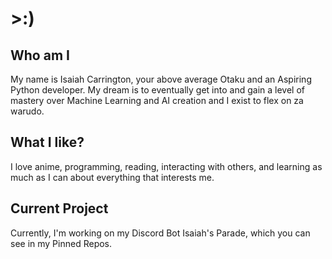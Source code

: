# >:)

## Who am I

My name is Isaiah Carrington, your above average Otaku and an Aspiring Python developer. 
My dream is to eventually get into and gain a level of mastery over Machine Learning and AI creation and I exist to flex on za warudo.

## What I like?

I love anime, programming, reading, interacting with others, and learning as much as I can about everything that interests me.

## Current Project

Currently, I'm working on my Discord Bot Isaiah's Parade, which you can see in my Pinned Repos.


